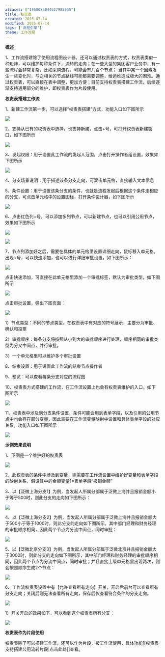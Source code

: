 ```yaml
---
aliases: ["1968085044627985055"]
title: 权责表
created: 2025-07-14
modified: 2025-07-14
tags: ['流程引擎']
theme: 工作流程
---
```


**概述**

1、工作流搭建除了使用流程图设计器，还可以通过权责表的方式，权责表类似一种矩阵，可以维护每种条件下，流转的走向；在一些大型的集团客户业务中，有一些流程会非常复杂，比如采购流程，可能会有几百个节点； 当其中某一个因素发生一些变化时，与之相关的节点路线可能都需要调整，给运维造成极大的困难。通过权责表，可以直接在表中调整，更加方便；目前支持权责表搭建工作流，后续逐渐支持通用部分的维护，即权责表作为片段使用。

**权责表搭建工作流**

1、新建工作流第一步，可以选择“权责表搭建”方式，功能入口如下图所示

![](ba683e50ca7c312b5dc54a1908dc8821.jpg)

2、支持从已有的权责表中选择，也支持新建，点击+号，可打开权责表新建窗口，如下图所示

![](13837cb7b89cd76666e6d9acf9eab9e9.jpg)

3、发起权限：用于设置此工作流的发起人范围，点击打开操作者组设置，效果如下图所示

![](58d8ef604a43c6b1035845527a503cea.jpg)

4、分支场景说明：用于描述该条分支走向，可双击单元格，直接输入文本信息

5、条件设置：用于设置该条分支的条件，也就是流程发起后根据这个条件走相应的分支，可点击单元格中的设置图标，打开条件设计器，如下图所示

![](42e5a2c8d16ad259bb3b84d6fc9a428c.jpg)

6、点击红色列+号，可以添加多列节点，可以新建节点，也可以引用公用节点，效果如下图所示

![](5741cf409a656428b9d000b90ea2e9ba.jpg)

![](8be8f2df6732550181936e0435dee753.jpg)

7、节点列添加好之后，需要在具体的单元格里设置详细走向，鼠标移入单元格，出现+号，可以快速添加，也可以进行详细审批设置，如下图所示：

![](729a5462779cb7fcf3fa015426640df4.jpg)

点击快速添加，可直接在此单元格里添加一个审批标签，默认为审批类型，如下图所示

![](e3b36a993791d6a0f41dd417d2ee57c0.jpg)

点击审批设置，弹出下图页面：

![](42784c2439382138d5c8135ac6b90b91.jpg)

1）节点类型：不同的节点类型，在权责表中有对应的符号展示，主要分为审批、确认和投票

2）审批顺序：每条分支将按照从小到大的审批顺序进行处理，顺序相同的审批类型为分叉中间点，并行审批。

3）一个单元格里可以维护多个审批设置

8、结束设置：用于设置此工作流的结束节点操作者

9、预览：可以查看每条分支对应的流程图

10、权责表方式搭建的工作流，在工作流设置上也会有权责表维护的入口，如下图所示

![](e8a67a95598dd629e1e86e1302378723.jpg)

11、权责表中涉及到分支条件设置，条件可能会用到表单字段，以及引用的公用节点中也会存在部分变量，因此需要在工作流变量映射中设置和具体表单字段的对应关系，功能入口如下图所示

![](a2c2417ce8ce4ae5481f249d4a1b3153.jpg)

**示例效果说明**

1、下图是一个维护好的权责表

![](966626cf45810ea208f2adbd288ad411.jpg)

2、此权责表的条件中涉及到变量，则需要在工作流设置中维护好变量和表单字段的映射关系，假设其中的金额变量1=表单字段“报销金额”

3、以【泛微上海分支1】为例，当发起人所属分部属于泛微上海并且报销金额小于等于500时，则此分支的走向如下图所示：

![](afb634aca7db35b9e31a7fd178d347c1.jpg)

4、以【泛微上海分支2】为例，当发起人所属分部属于泛微上海并且报销金额大于500小于等于1000时，则此分支的走向如下图所示，其中部门经理和财务经理的审批顺序相同，因此两个节点为分流中间点，同时审批：

![](9da54dd30ed1c375663625ec2307475d.jpg)

5、以【泛微北京分支3】为例，当发起人所属分部属于泛微北京并且报销金额大于3000时，则此分支的走向如下图所示，其中部门经理和财务经理的审批顺序相同，因此两个节点为分流中间点，同时审批；并且直接上级单元格里出现两次，则会按照顺序生成2个节点：

![](25af14d662702095d6e30cd6d7b88546.jpg)

6、工作流权责表设置中有【允许查看所有走向】开关，开启后前台可以查看所有分支走向；关闭后则无法查看所有走向，保存后仅查看符合条件的分支走向。

![](eb13c99bd6b1457a8fe9bf80775b9aa5.jpg)

1）开关开启的效果如下，可以看到这个权责表所有分支：

![](7eeccdb00e818b78875011e35a7c480b.jpg)

**权责表作为片段使用**

权责表除了可以搭建工作流，还可以作为片段，被工作流使用，具体功能[[权责表支持搭建公用流转片段|点击此处]]查看。